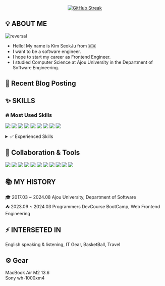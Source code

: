 <div align="center">
  <a href="https://git.io/streak-stats">
    <img src="https://streak-stats.demolab.com?user=sojuso" alt="GitHub Streak">
  </a>
</div>

## 💡 ABOUT ME
![reversal](https://capsule-render.vercel.app/api?type=Soft&reversal=true&color=gradient&text=SoJuSo)
- Hello! My name is Kim SeokJu from 🇰🇷
- I want to be a software engineer.
- I hope to start my career as Frontend Engineer.
- I studied Computer Science at Ajou University in the Department of Software Engineering.

## 📄 Recent Blog Posting
<div align="left">
<!-- LATEST_POSTS --><!-- LATEST_POSTS_END -->
</div>

## ✨ SKILLS
### 🔥 Most Used Skills
<img src="https://img.shields.io/badge/HTML5-e34f26?style=flat&logo=html5&logoColor=white"/> <img src="https://img.shields.io/badge/CSS-1572B6?style=flat&logo=css3&logoColor=white"/> <img src="https://img.shields.io/badge/JavaScript-F7DF1E?style=flat&logo=JavaScript&logoColor=white&"/> <img src="https://img.shields.io/badge/TypeScript-3178C6?style=flat&logo=TypeScript&logoColor=white&"/> <img src="https://img.shields.io/badge/React-61DAFB?style=flat&logo=React&logoColor=white&"/> <img src="https://img.shields.io/badge/Redux-764ABC?style=flat&logo=Redux&logoColor=white&"/> <img src="https://img.shields.io/badge/Styled_Components-DB7093?style=flat&logo=Styled-Components&logoColor=white&"/> <img src="https://img.shields.io/badge/Sass-CC6699?style=flat&logo=Sass&logoColor=white"/> <img src="https://img.shields.io/badge/Postman-FF6C37?style=flat&logo=Postman&amp;logoColor=white">

<details>
<summary>✅ Experienced Skills</summary>
 
<img src="https://img.shields.io/badge/Vue-4FC08D?style=flat&logo=Vue.js&logoColor=white"/> <img src="https://img.shields.io/badge/Tailwind CSS-06B6D4?style=flat&logo=Tailwind CSS&logoColor=white"/> <img src="https://img.shields.io/badge/React Native-61DAFB?style=flat&logo=React&logoColor=black"/> <img src="https://img.shields.io/badge/Storybook-FF4785?style=flat&logo=Storybook&logoColor=white"/> <img src="https://img.shields.io/badge/Android-3DDC84?style=flat&logo=android&logoColor=white"/> <img src="https://img.shields.io/badge/Three.js-000000?style=flat&logo=threedotjs&logoColor=white"/> <img src="https://img.shields.io/badge/D3.js-F9A03C?style=flat&logo=D3.js&logoColor=white"/> <img src="https://img.shields.io/badge/Java-007396?style=flat&logo=Java&logoColor=white"/> <img src="https://img.shields.io/badge/Python-3776AB?style=flat&logo=Python&logoColor=white"/>
</details>

<!-- ### ✅ Experienced Skills
<img src="https://img.shields.io/badge/Vue-4FC08D?style=flat&logo=Vue.js&logoColor=white"/> <img src="https://img.shields.io/badge/Tailwind CSS-06B6D4?style=flat&logo=Tailwind CSS&logoColor=white"/> <img src="https://img.shields.io/badge/React Native-61DAFB?style=flat&logo=React&logoColor=black"/> <img src="https://img.shields.io/badge/Storybook-FF4785?style=flat&logo=Storybook&logoColor=white"/> <img src="https://img.shields.io/badge/Android-3DDC84?style=flat&logo=android&logoColor=white"/> <img src="https://img.shields.io/badge/Three.js-000000?style=flat&logo=threedotjs&logoColor=white"/> <img src="https://img.shields.io/badge/D3.js-F9A03C?style=flat&logo=D3.js&logoColor=white"/> <img src="https://img.shields.io/badge/Java-007396?style=flat&logo=Java&logoColor=white"/> <img src="https://img.shields.io/badge/Python-3776AB?style=flat&logo=Python&logoColor=white"/> -->


## 🤝 Collaboration & Tools
<img src="https://img.shields.io/badge/Git-F05032?style=flat&logo=git&logoColor=white"/> <img src="https://img.shields.io/badge/GitHub-181717?style=flat&logo=GitHub&logoColor=white"/> <img src="https://img.shields.io/badge/Visual Studio Code-007ACC?style=flat&logo=Visual Studio Code&logoColor=white"/> <img src="https://img.shields.io/badge/Ubuntu-E95420?style=flat&logo=Ubuntu&logoColor=white"/> <img src="https://img.shields.io/badge/Slack-4A154B?style=flat&logo=Slack&logoColor=white"/> <img src="https://img.shields.io/badge/Discord-5865F2?style=flat&logo=Discord&logoColor=white"/> <img src="https://img.shields.io/badge/Vercel-000000?style=flat&logo=Vercel&logoColor=white"/> <img src="https://img.shields.io/badge/Android Studio-3DDC84?style=flat&logo=Android Studio&logoColor=white"/> <img src="https://img.shields.io/badge/Firebase-FFCA28?style=flat&logo=firebase&logoColor=black"/> <img src="https://img.shields.io/badge/Jest-C21325?style=flat&logo=Jest&logoColor=white"/> <img src="https://img.shields.io/badge/Cypress-69D3A7?style=flat&logo=Cypress&logoColor=white"/>

## 📚 MY HISTORY
🎓 2017.03 ~ 2024.08 Ajou University, Department of Software<br/>
⛺️ 2023.09 ~ 2024.03 Programmers DevCourse BootCamp, Web Frontend Engineering

## ⚡ INTERSETED IN
English speaking & listening, IT Gear, BasketBall, Travel
<!--
 <img src="https://img.shields.io/badge/GitLab-FC6D26?style=flat&logo=GitLab&logoColor=white"/>
<img src="https://img.shields.io/badge/TypeScript-007acc?style=flat-square&logo=typescript&logoColor=white"/> <img src="https://img.shields.io/badge/TensorFlow-FF6F00?style=flat-square&logo=TensorFlow&logoColor=white"/> <img src="https://img.shields.io/badge/mysql-4479A1?style=flat-square&logo=mysql&logoColor=white"/> <img src="https://img.shields.io/badge/Node.js-339933?style=flat-square&logo=Node.js&logoColor=white"/> <img src="https://img.shields.io/badge/Git-F05032?style=flat-square&logo=git&logoColor=white"/> <img src="https://img.shields.io/badge/GitHub-181717?style=flat-square&logo=GitHub&logoColor=white"/> <img src="https://img.shields.io/badge/Flutter-02569B?style=flat-square&logo=flutter&logoColor=white"/> <img src="https://img.shields.io/badge/React Native-61DAFB?style=flat-square&logo=React&logoColor=white"/>
-->
<!--

![Anurag's GitHub stats](https://github-readme-stats.vercel.app/api?username=SoJuSo&show_icons=true&theme=radical)
-->

## ⚙ Gear
MacBook Air M2 13.6<br />
Sony wh-1000xm4<br />
<br/>
<!--
**SoJuSo/SoJuSo** is a ✨ _special_ ✨ repository because its `README.md` (this file) appears on your GitHub profile.

Here are some ideas to get you started:

- 🔭 I’m currently working on ...
- 🌱 I’m currently learning ...
- 👯 I’m looking to collaborate on ...
- 🤔 I’m looking for help with ...
- 💬 Ask me about ...
- 📫 How to reach me: ...
- 😄 Pronouns: ...
- ⚡ Fun fact: ....
123
<br/>
-->
